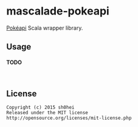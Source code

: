 # mascalade-pokeapi
[Pokéapi](http://pokeapi.co/) Scala wrapper library.

## Usage

#### TODO

```Scala

```
```Scala

```

## License

```
Copyright (c) 2015 sh0hei
Released under the MIT license
http://opensource.org/licenses/mit-license.php
```
